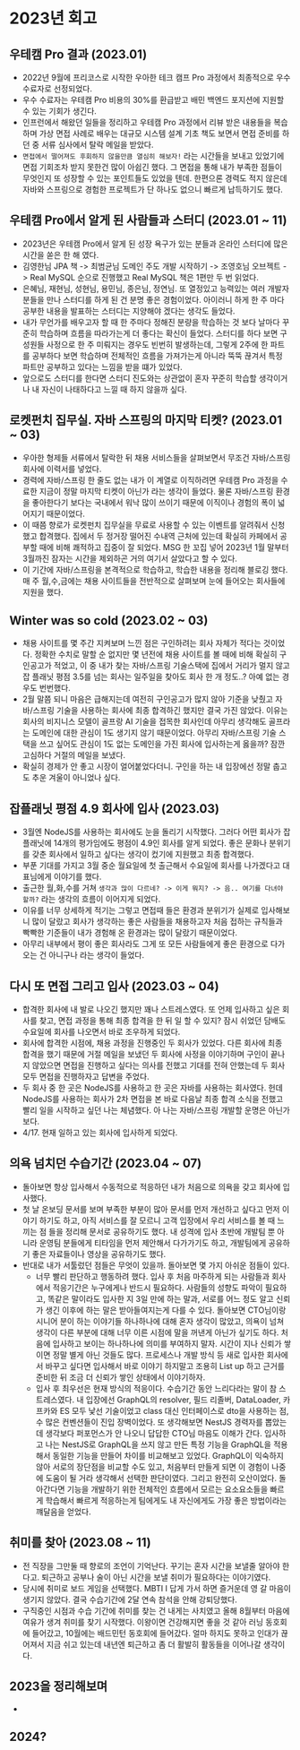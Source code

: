 # 2023년 회고

## 우테캠 Pro 결과 (2023.01)

- 2022년 9월에 프리코스로 시작한 우아한 테크 캠프 Pro 과정에서 최종적으로 우수 수료자로 선정되었다.
- 우수 수료자는 우테캠 Pro 비용의 30%를 환급받고 배민 백엔드 포지션에 지원할 수 있는 기회가 생긴다.
- 인프런에서 해왔던 일들을 정리하고 우테캠 Pro 과정에서 리뷰 받은 내용들을 복습하며 가상 면접 사례로 배우는 대규모 시스템 설계 기초 책도 보면서 면접 준비를 하던 중 서류 심사에서 탈락 메일을 받았다.
- `면접에서 떨어져도 후회하지 않을만큼 열심히 해보자!` 라는 시간들을 보내고 있었기에 면접 기회조차 받지 못한건 많이 아쉽긴 했다. 그 면접을 통해 내가 부족한 점들이 무엇인지 또 성장할 수 있는 포인트들도 있었을 텐데. 한편으론 경력도 적지 않은데 자바와 스프링으로 경험한 프로젝트가 단 하나도 없으니 빠르게 납득하기도 했다.

## 우테캠 Pro에서 알게 된 사람들과 스터디 (2023.01 ~ 11)

- 2023년은 우테캠 Pro에서 알게 된 성장 욕구가 있는 분들과 온라인 스터디에 많은 시간을 쏟은 한 해 였다.
- 김영한님 JPA 책 -> 최범균님 도메인 주도 개발 시작하기 -> 조영호님 오브젝트 -> Real MySQL 순으로 진행했고 Real MySQL 책은 1편만 두 번 읽었다.
- 은혜님, 재현님, 성현님, 용민님, 종은님, 정연님. 또 열정있고 능력있는 여러 개발자 분들을 만나 스터디를 하게 된 건 분명 좋은 경험이었다. 아이러니 하게 한 주 마다 공부한 내용을 발표하는 스터디는 지양해야 겠다는 생각도 들었다.
- 내가 무언가를 배우고자 할 때 한 주마다 정해진 분량을 학습하는 것 보다 날마다 꾸준히 학습하며 흐름을 따라가는게 더 좋다는 확신이 들었다. 스터디를 하다 보면 구성원들 사정으로 한 주 미뤄지는 경우도 빈번히 발생하는데, 그렇게 2주에 한 파트를 공부하다 보면 학습하며 전체적인 흐름을 가져가는게 아니라 뚝뚝 끊겨서 특정 파트만 공부하고 있다는 느낌을 받을 떄가 있었다.
- 앞으로도 스터디를 한다면 스터디 진도와는 상관없이 혼자 꾸준히 학습할 생각이거나 내 자신이 나태하다고 느낄 때 하지 않을까 싶다.

## 로켓펀치 집무실. 자바 스프링의 마지막 티켓? (2023.01 ~ 03)

- 우아한 형제들 서류에서 탈락한 뒤 채용 서비스들을 살펴보면서 무조건 자바/스프링 회사에 이력서를 넣었다.
- 경력에 자바/스프링 한 줄도 없는 내가 이 계열로 이직하려면 우테캠 Pro 과정을 수료한 지금이 정말 마지막 티켓이 아닌가 라는 생각이 들었다. 물론 자바/스프링 환경을 좋아한다기 보다는 국내에서 워낙 많이 쓰이기 때문에 이직이나 경험의 폭이 넓어지기 때문이었다.
- 이 때쯤 향로가 로켓펀치 집무실을 무료로 사용할 수 있는 이벤트를 알려줘서 신청했고 합격했다. 집에서 두 정거장 떨어진 수내역 근처에 있는데 확실히 카페에서 공부할 때에 비해 쾌적하고 집중이 잘 되었다. MSG 한 꼬집 넣어 2023년 1월 말부터 3월까진 잠자는 시간을 제외하곤 거의 여기서 살았다고 할 수 있다.
- 이 기간에 자바/스프링을 본격적으로 학습하고, 학습한 내용을 정리해 블로깅 했다. 매 주 월,수,금에는 채용 사이트들을 전반적으로 살펴보며 눈에 들어오는 회사들에 지원을 했다.

## Winter was so cold (2023.02 ~ 03)

- 채용 사이트를 몇 주간 지켜보며 느낀 점은 구인하려는 회사 자체가 적다는 것이었다. 정확한 수치로 말할 순 없지만 몇 년전에 채용 사이트를 볼 때에 비해 확실히 구인공고가 적었고, 이 중 내가 찾는 자바/스프링 기술스택에 집에서 거리가 멀지 않고 잡 플래닛 평점 3.5를 넘는 회사는 일주일을 찾아도 회사 한 개 정도..? 아예 없는 경우도 번번했다.
- 2월 말쯤 되니 마음은 급해지는데 여전히 구인공고가 많지 않아 기준을 낮췄고 자바/스프링 기술을 사용하는 회사에 최종 합격하긴 했지만 결국 가진 않았다. 이유는 회사의 비지니스 모델이 골프랑 AI 기술을 접목한 회사인데 아무리 생각해도 골프라는 도메인에 대한 관심이 1도 생기지 않기 때문이었다. 아무리 자바/스프링 기술 스택을 쓰고 싶어도 관심이 1도 없는 도메인을 가진 회사에 입사하는게 옳을까? 잠깐 고심하다 거절의 메일을 보냈다.
- 확실히 경제가 안 좋고 시장이 얼어붙었다더니. 구인을 하는 내 입장에선 정말 춥고도 추운 겨울이 아니었나 싶다.

## 잡플래닛 평점 4.9 회사에 입사 (2023.03)

- 3월엔 NodeJS를 사용하는 회사에도 눈을 돌리기 시작했다. 그러다 어떤 회사가 잡플래닛에 14개의 평가임에도 평점이 4.9인 회사를 알게 되었다. 좋은 문화나 분위기를 갖춘 회사에서 일하고 싶다는 생각이 컸기에 지원했고 최종 합격했다.
- 부푼 기대를 가지고 3월 중순 월요일에 첫 출근해서 수요일에 회사를 나가겠다고 대표님에게 이야기를 했다.
- 출근한 월,화,수를 거쳐 `생각과 많이 다르네? -> 이게 뭐지? -> 음.. 여기를 다녀야 할까?` 라는 생각의 흐름이 이어지게 되었다.
- 이유를 너무 상세하게 적기는 그렇고 면접때 들은 환경과 분위기가 실제로 입사해보니 많이 달랐고 회사가 생각하는 좋은 사람들을 채용하고자 처음 접하는 규칙들과 빡빡한 기준들이 내가 경험해 온 환경과는 많이 달랐기 때문이었다.
- 아무리 내부에서 평이 좋은 회사라도 그게 또 모든 사람들에게 좋은 환경으로 다가오는 건 아니구나 라는 생각이 들었다.

## 다시 또 면접 그리고 입사 (2023.03 ~ 04)

- 합격한 회사에 내 발로 나오긴 했지만 꽤나 스트레스였다. 또 언제 입사하고 싶은 회사를 찾고, 면접 과정을 통해 최종 합격을 한 뒤 일 할 수 있지? 잠시 쉬었던 담배도 수요일에 회사를 나오면서 바로 조우하게 되었다.
- 회사에 합격한 시점에, 채용 과정을 진행중인 두 회사가 있었다. 다른 회사에 최종 합격을 했기 때문에 거절 메일을 보냈던 두 회사에 사정을 이야기하며 구인이 끝나지 않았으면 면접을 진행하고 싶다는 의사를 전했고 기대를 전혀 안했는데 두 회사 모두 면접을 진행하자고 답변을 주었다.
- 두 회사 중 한 곳은 NodeJS를 사용하고 한 곳은 자바를 사용하는 회사였다. 헌데 NodeJS를 사용하는 회사가 2차 면접을 본 바로 다음날 최종 합격 소식을 전했고 빨리 일을 시작하고 싶던 나는 체념했다. 아 나는 자바/스프링 개발할 운명은 아닌가보다.
- 4/17. 현재 일하고 있는 회사에 입사하게 되었다.

## 의욕 넘치던 수습기간 (2023.04 ~ 07)

- 돌아보면 항상 입사해서 수동적으로 적응하던 내가 처음으로 의욕을 갖고 회사에 입사했다.
- 첫 날 온보딩 문서를 보며 부족한 부분이 많아 문서를 먼저 개선하고 싶다고 먼저 이야기 하기도 하고, 아직 서비스를 잘 모르니 고객 입장에서 우리 서비스를 볼 때 느끼는 점 들을 정리해 문서로 공유하기도 했다. 내 성격에 입사 초반에 개발팀 뿐 아니라 운영팀 분들에게 티타임을 먼저 제안해서 다가가기도 하고, 개발팀에게 공유하기 좋은 자료들이나 영상을 공유하기도 했다.
- 반대로 내가 서툴렀던 점들은 무엇이 있을까. 돌아보면 몇 가지 아쉬운 점들이 있다.
  - 너무 빨리 판단하고 행동하려 했다. 입사 후 처음 마주하게 되는 사람들과 회사에서 적응기간은 누구에게나 반드시 필요하다. 사람들의 성향도 파악이 필요하고, 똑같은 말이라도 입사한 지 3일 만에 하는 말과, 서로를 어느 정도 알고 신뢰가 생긴 이후에 하는 말은 받아들여지는게 다를 수 있다. 돌아보면 CTO님이랑 시니어 분이 하는 이야기들 하나하나에 대해 혼자 생각이 많았고, 의욕이 넘쳐 생각이 다른 부분에 대해 너무 이른 시점에 말을 꺼낸게 아닌가 싶기도 하다. 처음에 입사하고 보이는 하나하나에 의미를 부여하지 말자. 시간이 지나 신뢰가 쌓이면 정말 별게 아닌 것들도 많다. 프로세스나 개발 방식 등 새로 입사한 회사에서 바꾸고 싶다면 입사해서 바로 이야기 하지말고 조용히 List up 하고 근거를 준비한 뒤 조금 더 신뢰가 쌓인 상태에서 이야기하자.
  - 입사 후 최우선은 현재 방식의 적응이다. 수습기간 동안 느리다라는 말이 참 스트레스였다. 내 입장에선 GraphQL의 resolver, 필드 리졸버, DataLoader, 카프카와 ES 모두 낯선 기술이었고 class 대신 인터페이스로 dto을 사용하는 점, 수 많은 컨벤션들이 진입 장벽이었다. 또 생각해보면 NestJS 경력자를 뽑았는데 생각보다 퍼포먼스가 안 나오니 답답한 CTO님 마음도 이해가 간다. 입사하고 나는 NestJS로 GraphQL을 쓰지 않고 만든 특정 기능을 GraphQL을 적용해서 동일한 기능을 만들어 차이를 비교해보고 있었다. GraphQL이 익숙하지 않아 서로의 장단점을 비교할 수도 있고, 처음부터 만들게 되면 이 경험이 나중에 도움이 될 거라 생각해서 선택한 판단이였다. 그리고 완전히 오산이었다. 돌아간다면 기능을 개발하기 위한 전체적인 흐름에서 모르는 요소요소들을 빠르게 학습해서 빠르게 적응하는게 팀에게도 내 자신에게도 가장 좋은 방법이라는 꺠달음을 얻었다.

## 취미를 찾아 (2023.08 ~ 11)

- 전 직장을 그만둘 때 향로의 조언이 기억난다. 꾸기는 혼자 시간을 보낼줄 알아야 한다고. 퇴근하고 공부나 술이 아닌 시간을 보낼 취미가 필요하다는 이야기였다.
- 당시에 취미로 보드 게임을 선택했다. MBTI I 답게 가서 하면 즐거운데 영 갈 마음이 생기지 않았다. 결국 수습기간에 2달 연속 참석을 안해 강퇴당했다.
- 구직중인 시점과 수습 기간에 취미를 찾는 건 내게는 사치였고 올해 8월부터 마음에 여유가 생겨 취미를 찾기 시작했다. 이왕이면 건강해지면 좋을 것 같아 러닝 동호회에 들어갔고, 10월에는 배드민턴 동호회에 들어갔다. 얼마 하지도 못하고 인대가 끊어져서 지금 쉬고 있는데 내년엔 퇴근하고 좀 더 활발히 활동들을 이어나갈 생각이다.

## 2023을 정리해보며

-

## 2024?
